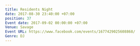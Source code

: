 ```yaml
---
title: Residents Night
date: 2017-08-30 23:40:00 +07:00
position: 37
Event date: 2017-09-02 00:00:00 +07:00
Venue: Savage
Event URL: https://www.facebook.com/events/1677429025608868/
Genre: DJ
---
```


